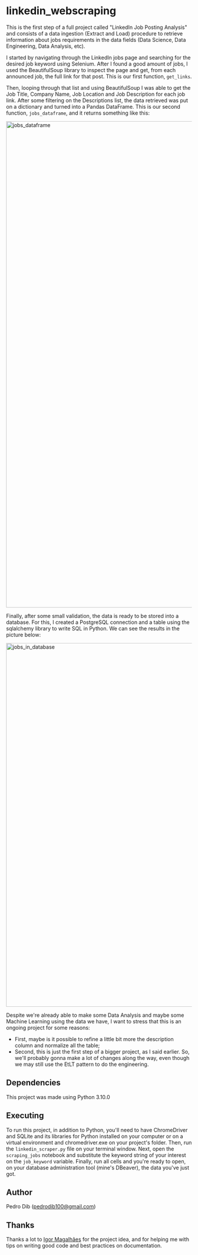 # linkedin_webscraping

This is the first step of a full project called "LinkedIn Job Posting Analysis" and consists of a data ingestion (Extract and Load) procedure to retrieve information about jobs requirements in the data fields (Data Science, Data Engineering, Data Analysis, etc).

I started by navigating through the LinkedIn jobs page and searching for the desired job keyword using Selenium. After I found a good amount of jobs, I used the BeautifulSoup library to inspect the page and get, from each announced job, the full link for that post. This is our first function, <code>get_links</code>.

Then, looping through that list and using BeautifulSoup I was able to get the Job Title, Company Name, Job Location and Job Description for each job link. After some filtering on the Descriptions list, the data retrieved was put on a dictionary and turned into a Pandas DataFrame. This is our second function, <code>jobs_dataframe</code>, and it returns something like this:

<img width="1317" alt="jobs_dataframe" src="https://user-images.githubusercontent.com/79810760/150280045-99c27787-1aee-4f7e-aa55-f38c2f81f6e1.png">

Finally, after some small validation, the data is ready to be stored into a database. For this, I created a PostgreSQL connection and a table using the sqlalchemy library to write SQL in Python. We can see the results in the picture below:

<img width="985" alt="jobs_in_database" src="https://user-images.githubusercontent.com/79810760/150281013-32e752cc-2353-43df-b653-e203fe044255.png">

Despite we're already able to make some Data Analysis and maybe some Machine Learning using the data we have, I want to stress that this is an ongoing project for some reasons:

-  First, maybe is it possible to refine a little bit more the description column and normalize all the table;
-  Second, this is just the first step of a bigger project, as I said earlier. So, we'll probably gonna make a lot of changes along the way, even though we may still use the EtLT pattern to do the engineering.

## Dependencies
This project was made using Python 3.10.0

## Executing
To run this project, in addition to Python, you'll need to have ChromeDriver and SQLite and its libraries for Python installed on your computer or on a virtual environment and chromedriver.exe on your project's folder. Then, run the <code>linkedin_scraper.py</code> file on your terminal window. Next, open the <code>scraping_jobs</code> notebook and substitute the keyword string of your interest on the <code>job_keyword</code> variable. Finally, run all cells and you're ready to open, on your database administration tool (mine's DBeaver), the data you've just got.

## Author
Pedro Dib (pedrodib100@gmail.com)

## Thanks
Thanks a lot to [Igor Magalhães](https://github.com/igormagalhaesr) for the project idea, and for helping me with tips on writing good code and best practices on documentation.
